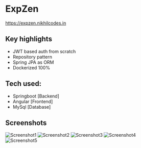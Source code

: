 # ExpZen

https://expzen.nikhilcodes.in

## Key highlights
 - JWT based auth from scratch
 - Repository pattern
 - Spring JPA as ORM
 - Dockerized 100%


## Tech used:
- Springboot [Backend]
- Angular [Frontend]
- MySql [Database]

## Screenshots
![Screenshot1](/demo/s1.png)
![Screenshot2](/demo/s2.png)
![Screenshot3](/demo/s3.png)
![Screenshot4](/demo/s4.png)
![Screenshot5](/demo/s5.png)
